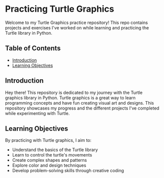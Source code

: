 # Practicing Turtle Graphics

Welcome to my Turtle Graphics practice repository! This repo contains projects and exercises I've worked on while learning and practicing the Turtle library in Python.

## Table of Contents

- [Introduction](#introduction)
- [Learning Objectives](#learning-objectives)

## Introduction

Hey there! This repository is dedicated to my journey with the Turtle graphics library in Python. Turtle graphics is a great way to learn programming concepts and have fun creating visual art and designs. This repository showcases my progress and the different projects I've completed while experimenting with Turtle.

## Learning Objectives

By practicing with Turtle graphics, I aim to:

- Understand the basics of the Turtle library
- Learn to control the turtle's movements
- Create complex shapes and patterns
- Explore color and design techniques
- Develop problem-solving skills through creative coding
